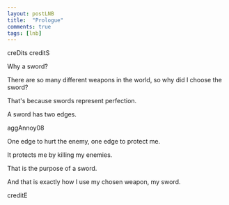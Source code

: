 ```yaml
---
layout: postLNB
title:  "Prologue"
comments: true
tags: [lnb]
---
```


creDits creditS

Why a sword?

There are so many different weapons in the world, so why did I choose the sword?

That's because swords represent perfection.

A sword has two edges.

aggAnnoy08

One edge to hurt the enemy, one edge to protect me.

It protects me by killing my enemies.

That is the purpose of a sword.

And that is exactly how I use my chosen weapon, my sword.

creditE